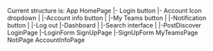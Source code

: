 Current structure is:
 App
   HomePage
      |- Login button
      |- Account Icon dropdown
      |     |-Account info button
      |     |-My Teams button
      |     |-Notification button
      |     |-Log out
      |-Dashboard
      |     |-Search interface
      |     |-PostDiscover
   LoginPage
      |-LoginForm
   SignUpPage
      |-SignUpForm
   MyTeamsPage
   NotiPage
   AccountInfoPage
